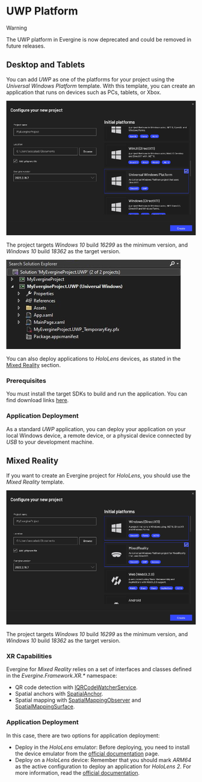 # UWP Platform

> [!WARNING]
> The UWP platform in Evergine is now deprecated and could be removed in future releases.

## Desktop and Tablets

You can add _UWP_ as one of the platforms for your project using the _Universal Windows Platform_ template. With this template, you can create an application that runs on devices such as PCs, tablets, or Xbox.

![Create a new project](images/launcher-desktop.jpg)

The project targets _Windows 10_ build _16299_ as the minimum version, and _Windows 10_ build _18362_ as the target version.

![Project structure](images/project-structure.jpg)

You can also deploy applications to _HoloLens_ devices, as stated in the [Mixed Reality](#Mixed-Reality) section.

### Prerequisites
You must install the target SDKs to build and run the application. You can find download links [here](https://developer.microsoft.com/en-us/windows/downloads/sdk-archive).

### Application Deployment
As a standard _UWP_ application, you can deploy your application on your local Windows device, a remote device, or a physical device connected by _USB_ to your development machine.

## <a name="Mixed-Reality"></a>Mixed Reality

If you want to create an Evergine project for _HoloLens_, you should use the _Mixed Reality_ template.

![Create a new project](images/launcher-mixed-reality.jpg)

The project targets _Windows 10_ build _16299_ as the minimum version, and _Windows 10_ build _18362_ as the target version.

### XR Capabilities
Evergine for _Mixed Reality_ relies on a set of interfaces and classes defined in the _Evergine.Framework.XR.*_ namespace:
- QR code detection with [IQRCodeWatcherService](xref:Evergine.Framework.XR.QR.IQRCodeWatcherService). 
- Spatial anchors with [SpatialAnchor](xref:Evergine.Framework.XR.SpatialAnchors.SpatialAnchor).
- Spatial mapping with [SpatialMappingObserver](xref:Evergine.Framework.XR.SpatialMapping.SpatialMappingObserver) and [SpatialMappingSurface](xref:Evergine.Framework.XR.SpatialMapping.SpatialMappingSurface).

### Application Deployment
In this case, there are two options for application deployment: 
- Deploy in the _HoloLens_ emulator: Before deploying, you need to install the device emulator from the [official documentation](https://docs.microsoft.com/en-us/windows/mixed-reality/develop/advanced-concepts/hololens-emulator-archive) page.
- Deploy on a _HoloLens_ device: Remember that you should mark _ARM64_ as the active configuration to deploy an application for _HoloLens 2_. For more information, read the [official documentation](https://docs.microsoft.com/en-us/windows/mixed-reality/develop/advanced-concepts/using-visual-studio?tabs=hl2).